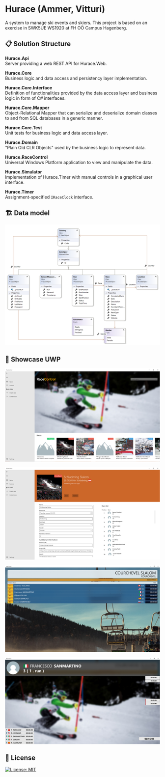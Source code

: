 # Hurace (Ammer, Vitturi)

A system to manage ski events and skiers. This project is based on an exercise in SWK5UE WS1920 at FH OÖ Campus Hagenberg.

## 📋 Solution Structure

**Hurace.Api**  
Server providing a web REST API for Hurace.Web.

**Hurace.Core**  
Business logic and data access and persistency layer implementation.

**Hurace.Core.Interface**  
Definition of functionalities provided by the data access layer and business logic in form of C# interfaces.

**Hurace.Core.Mapper**  
Object-Relational Mapper that can serialize and deserialize domain classes to and from SQL databases in a generic manner.

**Hurace.Core.Test**  
Unit tests for business logic and data access layer.

**Hurace.Domain**  
"Plain Old CLR Objects" used by the business logic to represent data.

**Hurace.RaceControl**  
Universal Windows Platform application to view and manipulate the data.

**Hurace.Simulator**  
Implementation of Hurace.Timer with manual controls in a graphical user interface.

**Hurace.Timer**  
Assignment-specified `IRaceClock` interface.

## 🏗️ Data model
![](docs/assets/cld.png)

## 🎪 Showcase UWP

![Home](docs/assets/home.png)

![Edit](docs/assets/edit.png)

![Current result screen](docs/assets/current-result.png)

![Current skier screen](docs/assets/current-skier.png)


## 📃 License

[![License: MIT](https://img.shields.io/badge/License-MIT-yellow.svg)](https://opensource.org/licenses/MIT)